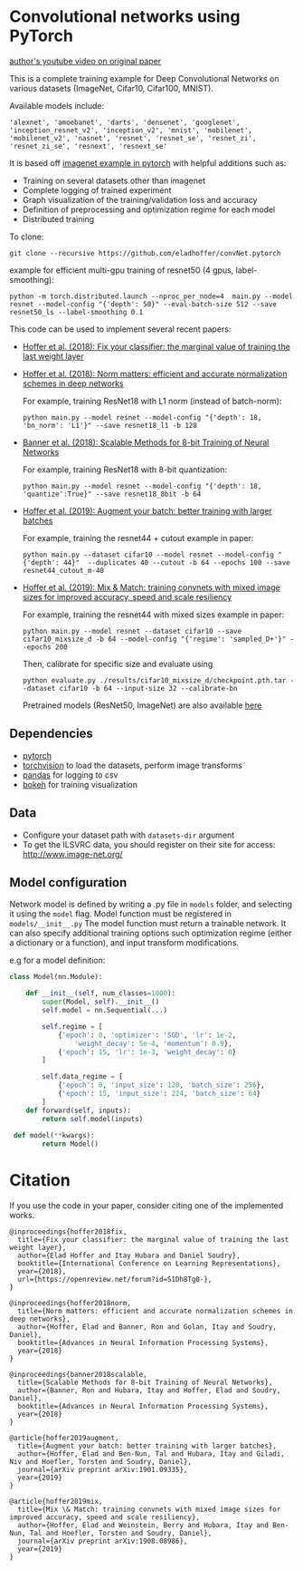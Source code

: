 # Convolutional networks using PyTorch

[author's youtube video on original paper](https://www.youtube.com/watch?v=inCvI7VGvq0&feature=youtu.be)

This is a complete training example for Deep Convolutional Networks on various datasets (ImageNet, Cifar10, Cifar100, MNIST).

Available models include:
```
'alexnet', 'amoebanet', 'darts', 'densenet', 'googlenet', 'inception_resnet_v2', 'inception_v2', 'mnist', 'mobilenet', 'mobilenet_v2', 'nasnet', 'resnet', 'resnet_se', 'resnet_zi', 'resnet_zi_se', 'resnext', 'resnext_se'
```

It is based off [imagenet example in pytorch](https://github.com/pytorch/examples/tree/master/imagenet) with helpful additions such as:
  - Training on several datasets other than imagenet
  - Complete logging of trained experiment
  - Graph visualization of the training/validation loss and accuracy
  - Definition of preprocessing and optimization regime for each model
  - Distributed training
 
 To clone:
 ```
 git clone --recursive https://github.com/eladhoffer/convNet.pytorch
 ```
 
 example for efficient multi-gpu training of resnet50 (4 gpus, label-smoothing):
 ```
 python -m torch.distributed.launch --nproc_per_node=4  main.py --model resnet --model-config "{'depth': 50}" --eval-batch-size 512 --save resnet50_ls --label-smoothing 0.1
```

This code can be used to implement several recent papers:
  - [Hoffer et al. (2018): Fix your classifier: the marginal value of training the last weight layer](https://arxiv.org/abs/1801.04540)
  - [Hoffer et al. (2018): Norm matters: efficient and accurate normalization schemes in deep networks](https://arxiv.org/abs/1803.01814)
  
      For example, training ResNet18 with L1 norm (instead of batch-norm):
      ```
      python main.py --model resnet --model-config "{'depth': 18, 'bn_norm': 'L1'}" --save resnet18_l1 -b 128
      ```
  - [Banner et al. (2018): Scalable Methods for 8-bit Training of Neural Networks](https://arxiv.org/abs/1805.11046)
  
    For example, training ResNet18 with 8-bit quantization:
    ```
    python main.py --model resnet --model-config "{'depth': 18, 'quantize':True}" --save resnet18_8bit -b 64
    ```
  - [Hoffer et al. (2019): Augment your batch: better training with larger batches](https://arxiv.org/abs/1901.09335)
    
    For example, training the resnet44 + cutout example in paper:
    ```
    python main.py --dataset cifar10 --model resnet --model-config "{'depth': 44}"  --duplicates 40 --cutout -b 64 --epochs 100 --save resnet44_cutout_m-40
    ```

  - [Hoffer et al. (2019): Mix & Match: training convnets with mixed image sizes for improved accuracy, speed and scale resiliency](https://arxiv.org/abs/1908.08986)
    
    For example, training the resnet44 with mixed sizes example in paper:
    ```
    python main.py --model resnet --dataset cifar10 --save cifar10_mixsize_d -b 64 --model-config "{'regime': 'sampled_D+'}" --epochs 200
    ```
    Then, calibrate for specific size and evaluate using
    ```
    python evaluate.py ./results/cifar10_mixsize_d/checkpoint.pth.tar --dataset cifar10 -b 64 --input-size 32 --calibrate-bn
    ```
    Pretrained models (ResNet50, ImageNet) are also available [here](https://www.dropbox.com/sh/058gqn562vfspa3/AACBukNaWV0_ElwmqBHdsolGa?dl=0)
    
## Dependencies

- [pytorch](<http://www.pytorch.org>)
- [torchvision](<https://github.com/pytorch/vision>) to load the datasets, perform image transforms
- [pandas](<http://pandas.pydata.org/>) for logging to csv
- [bokeh](<http://bokeh.pydata.org>) for training visualization


## Data
- Configure your dataset path with ``datasets-dir`` argument
- To get the ILSVRC data, you should register on their site for access: <http://www.image-net.org/>


## Model configuration

Network model is defined by writing a <modelname>.py file in <code>models</code> folder, and selecting it using the <code>model</code> flag. Model function must be registered in <code>models/\_\_init\_\_.py</code>
The model function must return a trainable network. It can also specify additional training options such optimization regime (either a dictionary or a function), and input transform modifications.

e.g for a model definition:

```python
class Model(nn.Module):

    def __init__(self, num_classes=1000):
        super(Model, self).__init__()
        self.model = nn.Sequential(...)

        self.regime = [
            {'epoch': 0, 'optimizer': 'SGD', 'lr': 1e-2,
                'weight_decay': 5e-4, 'momentum': 0.9},
            {'epoch': 15, 'lr': 1e-3, 'weight_decay': 0}
        ]

        self.data_regime = [
            {'epoch': 0, 'input_size': 128, 'batch_size': 256},
            {'epoch': 15, 'input_size': 224, 'batch_size': 64}
        ]
    def forward(self, inputs):
        return self.model(inputs)
        
 def model(**kwargs):
        return Model()
```


# Citation

If you use the code in your paper, consider citing one of the implemented works.
```
@inproceedings{hoffer2018fix,
  title={Fix your classifier: the marginal value of training the last weight layer},
  author={Elad Hoffer and Itay Hubara and Daniel Soudry},
  booktitle={International Conference on Learning Representations},
  year={2018},
  url={https://openreview.net/forum?id=S1Dh8Tg0-},
}
```
```
@inproceedings{hoffer2018norm,
  title={Norm matters: efficient and accurate normalization schemes in deep networks},
  author={Hoffer, Elad and Banner, Ron and Golan, Itay and Soudry, Daniel},
  booktitle={Advances in Neural Information Processing Systems},
  year={2018}
}
```
```
@inproceedings{banner2018scalable,
  title={Scalable Methods for 8-bit Training of Neural Networks},
  author={Banner, Ron and Hubara, Itay and Hoffer, Elad and Soudry, Daniel},
  booktitle={Advances in Neural Information Processing Systems},
  year={2018}
}
```
```
@article{hoffer2019augment,
  title={Augment your batch: better training with larger batches},
  author={Hoffer, Elad and Ben-Nun, Tal and Hubara, Itay and Giladi, Niv and Hoefler, Torsten and Soudry, Daniel},
  journal={arXiv preprint arXiv:1901.09335},
  year={2019}
}
```
```
@article{hoffer2019mix,
  title={Mix \& Match: training convnets with mixed image sizes for improved accuracy, speed and scale resiliency},
  author={Hoffer, Elad and Weinstein, Berry and Hubara, Itay and Ben-Nun, Tal and Hoefler, Torsten and Soudry, Daniel},
  journal={arXiv preprint arXiv:1908.08986},
  year={2019}
}
```
